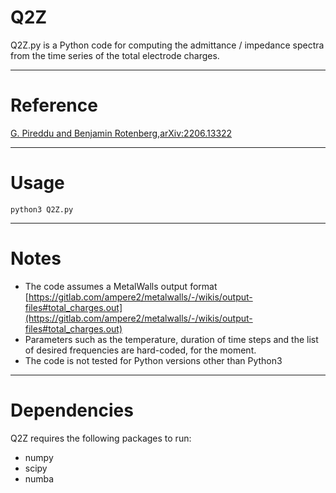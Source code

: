 Q2Z
==========

Q2Z.py is a Python code for computing the admittance / impedance spectra from the time series of the total electrode charges.

---
# Reference

[G. Pireddu and Benjamin Rotenberg,arXiv:2206.13322](https://doi.org/10.48550/arXiv.2206.13322)

---
# Usage
```python3 Q2Z.py```

---
# Notes
* The code assumes a MetalWalls output format [https://gitlab.com/ampere2/metalwalls/-/wikis/output-files#total_charges.out](https://gitlab.com/ampere2/metalwalls/-/wikis/output-files#total_charges.out)
* Parameters such as the temperature, duration of time steps and the list of desired frequencies are hard-coded, for the moment.
* The code is not tested for Python versions other than Python3

---
# Dependencies
Q2Z requires the following packages to run:
* numpy
* scipy
* numba
